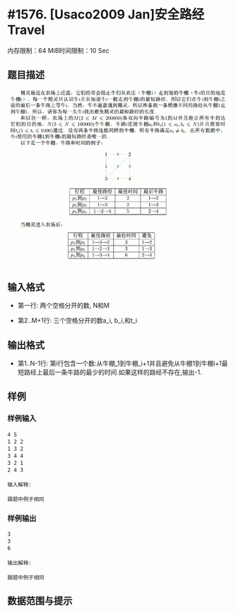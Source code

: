 # #1576. [Usaco2009 Jan]安全路经Travel

内存限制：64 MiB时间限制：10 Sec

## 题目描述

![](upload/201406/11(3).jpg)

## 输入格式

* 第一行: 两个空格分开的数, N和M 

* 第2..M+1行: 三个空格分开的数a_i, b_i,和t_i 

## 输出格式

* 第1..N-1行: 第i行包含一个数:从牛棚_1到牛棚_i+1并且避免从牛棚1到牛棚i+1最短路经上最后一条牛路的最少的时间.如果这样的路经不存在,输出-1. 

## 样例

### 样例输入

    
    4 5
    1 2 2
    1 3 2
    3 4 4
    3 2 1
    2 4 3
    
    输入解释:
    
    跟题中例子相同
    
    
    

### 样例输出

    
    3
    3
    6
    
    输出解释:
    
    跟题中例子相同
    
    

## 数据范围与提示
